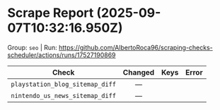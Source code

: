 # Scrape Report (2025-09-07T10:32:16.950Z)

Group: `seo`  |  Run: https://github.com/AlbertoRoca96/scraping-checks-scheduler/actions/runs/17527190869

| Check | Changed | Keys | Error |
|---|:---:|:--|:--|
| `playstation_blog_sitemap_diff` | — |  |  |
| `nintendo_us_news_sitemap_diff` | — |  |  |
